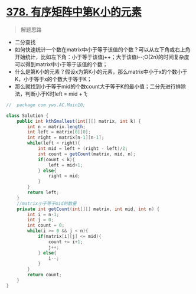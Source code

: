 # [378. 有序矩阵中第K小的元素](https://leetcode-cn.com/problems/kth-smallest-element-in-a-sorted-matrix/)

> 解题思路

- 二分查找
- 如何快速统计一个数在matrix中小于等于该值的个数？可以从左下角或右上角开始统计，比如左下角：小于等于该值j++；大于该值i--;O(2n)的时间复杂度可以得到matrix中小于等于该值的个数；
- 什么是第K小的元素？假设x为第K小的元素，那么matrix中小于x的个数小于K，小于等于x的个数大于等于K；
- 那么就找到小于等于mid的个数count大于等于K的最小值；二分先进行排除法，判断小于K时left = mid + 1;

```java
//  package com.yws.AC.Main10;

class Solution {
    public int kthSmallest(int[][] matrix, int k) {
        int n = matrix.length;
        int left = matrix[0][0];
        int right = matrix[n-1][n-1];
        while(left < right){
            int mid = left + (right - left)/2;
            int count = getCount(matrix, mid, n);
            if(count < k){
                left = mid+1;
            } else{
                right = mid;
            }
        }
        return left;
    }
    //matrix小于等于mid的数量
    private int getCount(int[][] matrix, int mid, int n) {
        int i = n-1;
        int j = 0;
        int count = 0;
        while(i >= 0 && j < n){
            if(matrix[i][j] <= mid){
                count += i+1;
                j++;
            } else{
                i--;
            }
        }
        return count;
    }
}
```

